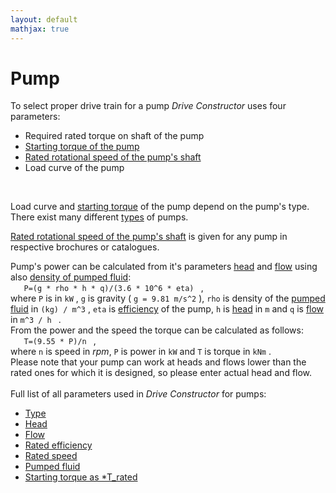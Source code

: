 ```yaml
---
layout: default
mathjax: true
---
```

# Pump

To select proper drive train for a pump *Drive Constructor* uses four parameters:

* Required rated torque on shaft of the pump
* [Starting torque of the pump](startingTorque.html)
* [Rated rotational speed of the pump's shaft](ratedSpeed.html)
* Load curve of the pump
<br>

Load curve and [starting torque](startingTorque.html) of the pump depend on the pump's type. There exist many different [types](type.html) of pumps. 
<br>

[Rated rotational speed of the pump's shaft](ratedSpeed.html) is given for any pump in respective  brochures or catalogues. 
<br>

Pump's power can be calculated from it's parameters [head](head.html) and [flow](flow.html) using also [density of pumped fluid](fluidDensity.html):
<br>
` 	
  P=(g * rho * h * q)/(3.6 * 10^6 * eta) 
` ,
<br>
where ` P ` is in ` kW ` , ` g ` is gravity ( ` g = 9.81 m/s^2 ` ), ` rho ` is density of the [pumped fluid](fluidDensity.html) in ` (kg) / m^3 ` , ` eta ` is [efficiency](ratedEfficiency.html) of the pump,  ` h ` is [head](head.html) in ` m ` and ` q ` is  [flow](flow.html) in ` m^3 / h  ` .
<br>
From the power and the speed the torque can be calculated as follows:
<br>
` 	
     T=(9.55 * P)/n 
` ,
<br>
where ` n ` is speed in *rpm*, ` P ` is power in ` kW ` and ` T ` is torque in ` kNm ` .
<br>
Please note that your pump can work at heads and flows lower than the rated ones for which it is designed, so please enter actual head and flow.
<br>
<br>
Full list of all parameters used in *Drive Constructor* for pumps:

* [Type](type.html)
* [Head](head.html)
* [Flow](flow.html)
* [Rated efficiency](ratedEfficiency.html)
* [Rated speed](ratedSpeed.html)
* [Pumped fluid](fluidDensity.html)
* [Starting torque as *T_rated](startingTorque.html)
